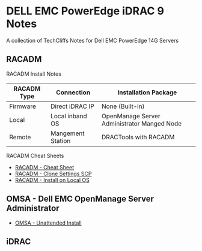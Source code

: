 # DELL EMC PowerEdge iDRAC 9 Notes
A collection of TechCliffs Notes for Dell EMC PowerEdge 14G Servers

## RACADM
RACADM Install Notes

RACADM Type| Connection | Installation Package
----|----|----
Firmware | Direct iDRAC IP | None (Built-in)
Local| Local inband OS | OpenManage Server Administrator Manged Node
Remote| Mangement Station| DRACTools with RACADM 


RACADM Cheat Sheets 

* [RACADM - Cheat Sheet](https://github.com/TechCliffs/Notes/blob/master/RACADM/RACADM_Cheat_Sheet.md)
* [RACADM - Clone Settings SCP](https://github.com/TechCliffs/Notes/blob/master/RACADM/RACADM_SCP_Cheat_Sheet.md)
* [RACADM - Install on Local OS](https://github.com/TechCliffs/Notes/blob/master/OMSA/OMSA_Windows_LOCAL_RACADM.md)


## OMSA - Dell EMC OpenManage Server Administrator
* [OMSA - Unattended Install](https://github.com/TechCliffs/Notes/blob/master/OMSA/OMSA_Cheat_Sheet.md)
## iDRAC



<meta name="google-site-verification" content="PaLe1bnAt9rcy4vCIlbZq05CyvNMAXMjW2z7yGicMBw" />
